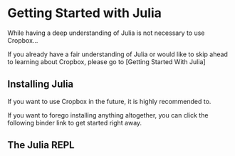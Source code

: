 # Getting Started with Julia

While having a deep understanding of Julia is not necessary to use Cropbox... 

If you already have a fair understanding of Julia or would like to skip ahead to learning about Cropbox, please go to [Getting Started With Julia]

## Installing Julia

If you want to use Cropbox in the future, it is highly recommended to.

If you want to forego installing anything altogether, you can click the following binder link to get started right away.

## The Julia REPL

